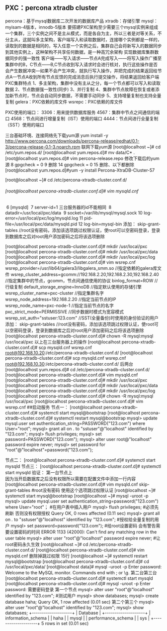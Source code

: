 ## PXC：percona xtradb cluster

percona：基于mysql数据库二次开发的数据库产品
xtradb：存储引擎
mysql：myisam-4版本，innodb-5版本
     要搭建PXC架构至少需要三个mysql实例来组成一个集群，三个实例之间不是主从模式，而是各自为主，所以三者是对等关系，不分主从，这就叫多主架构，客户端写入和读取数据时，连接哪个实例都是一样的，读取到的数据是相同的，写入任意一个实例之后，集群自己会将新写入的数据同步到其他实例上，这种架构不共享任何数据，是一种高冗余架构
实现数据库集群数据同步的强一致性
客户端——写入请求——节点A完成写入——将写入操作广播至集群中的B，C节点——B,C节点收到写入请求时会进行核对，执行这些操作是否会产生数据冲突—如果不会产生冲突，就执行写入操作，并把完成的结果返回给节点A—节点A收到所有节点反馈的完成消息后执行提交操作，将结果返回给客户端
 PXC集群特点
 1、多主架构，集群中没有主从之分，每一个节点都可以写入和读取数据
 2、节点数据强一致性(同步)
 3、并行复制
 4、集群中节点故障在恢复或者添加新节点时，节点会自动同步数据，不需要手动同步
 5、支持增量复制也支持全量复制
gelera：PXC依赖的库文件
wsrepc：PXC依赖的库文件

PXC使用的端口：
3306：用来提供数据库服务
4567：集群中节点之间通信的端口
4568：节点间进行增量复制（IST）使用的端口
4444：节点间进行全量复制（SST）使用的端口

三台基础环境、连接网络先下载yum源
 yum install -y  http://www.percona.com/downloads/percona-release/redhat/0.1-3/percona-release-0.1-3.noarch.rpm 联网下载yum源
 [root@localhost ~]# cd /etc/yum.repos.d/
 [root@localhost yum.repos.d]# mv data/C* .
 [root@localhost yum.repos.d]# vim percona-release.repo 修改下载后的yum源
  8 gpgcheck = 0
  9 删除
 14 gpgcheck = 0
 15 删除、以下都删除
  [root@localhost yum.repos.d]#yum -y install Percona-XtraDB-Cluster-57

 [root@localhost ~]# cd /etc/percona-xtradb-cluster.conf.d/

######   [root@localhost percona-xtradb-cluster.conf.d]# vim mysqld.cnf

​    6 [mysqld]
​    7 server-id=1    三台服务器的id不能相同
​    8 datadir=/usr/local/pxc/data
​    9 socket=/var/lib/mysql/mysql.sock
   10 log-error=/usr/local/pxc/log/mysqld.log
   11 pid-file=/usr/local/pxc/data/mysqld.pid
   12 log-bin=mysql-bin
添加：
skip-grant-tables  //root没有密码，添加该选项跳过权限认证，使root可以空密码登录，登录到数据库之后对root用户添加密码之后将该选项删除

  [root@localhost percona-xtradb-cluster.conf.d]# mkdir /usr/local/pxc
  [root@localhost percona-xtradb-cluster.conf.d]# mkdir /usr/local/pxc/data
  [root@localhost percona-xtradb-cluster.conf.d]# mkdir /usr/local/pxc/log
[root@localhost percona-xtradb-cluster.conf.d]# vim wsrep.cnf 
wsrep_provider=/usr/lib64/galera3/libgalera_smm.so   //指定依赖的galera库文件
wsrep_cluster_address=gcomm://192.168.2.20,192.168.2.30,192.168.2.40   //指定集群中的节点，gcomm，节点间通信使用的协议
binlog_format=ROW    //行级复制
default_storage_engine=InnoDB    //指定默认使用的存储引擎
wsrep_cluster_name=pxc-cluster    //指定集群名字
wsrep_node_address=192.168.2.20    //指定当前节点的IP
wsrep_node_name=pxc-node-1    //指定当前节点的名字
pxc_strict_mode=PERMISSIVE    //同步数据时模式为宽容模式
wsrep_sst_auth="sstuser:123.com"   //SST(全量备份)时使用的身份验证的用户
添加：
skip-grant-tables  //root没有密码，添加该选项跳过权限认证，使root可以空密码登录，登录到数据库之后对root用户添加密码之后将该选项删除
  [root@localhost percona-xtradb-cluster.conf.d]# chown -R mysql:mysql /usr/local/pxc  以上在三台服务器上的操作
[root@localhost percona-xtradb-cluster.conf.d]# scp mysqld.cnf wsrep.cnf root@192.168.10.20:/etc/percona-xtradb-cluster.conf.d/
  [root@localhost percona-xtradb-cluster.conf.d]# scp mysqld.cnf wsrep.cnf root@192.168.10.30:/etc/percona-xtradb-cluster.conf.d/
后两台
[root@localhost yum.repos.d]# cd /etc/percona-xtradb-cluster.conf.d/
[root@localhost percona-xtradb-cluster.conf.d]# vim mysqld.cnf 
[root@localhost percona-xtradb-cluster.conf.d]# mkdir /usr/local/pxc
[root@localhost percona-xtradb-cluster.conf.d]# mkdir /usr/local/pxc/data
[root@localhost percona-xtradb-cluster.conf.d]# mkdir /usr/local/pxc/log
[root@localhost percona-xtradb-cluster.conf.d]# chown -R mysql:mysql /usr/local/pxc
[root@localhost percona-xtradb-cluster.conf.d]# vim wsrep.cnf 
##启动服务
节点一：
[root@localhost percona-xtradb-cluster.conf.d]# systemctl start mysql@bootstrap
[root@localhost percona-xtradb-cluster.conf.d]# systemctl restart mysql@bootstrap
mysql> update mysql.user set  authentication_string=PASSWORD("123.com") where User="root";
mysql> grant all on *.* to "sstuser"@"localhost" identified by "123.com";
mysql> flush privileges;
mysql> set password=PASSWORD("123.com");
mysql> alter user root@"localhost" password expire never;
mysql> set password for "root"@"localhost"=password("123.com");

节点二：
[root@localhost percona-xtradb-cluster.conf.d]# systemctl start mysqld
节点三：
[root@localhost percona-xtradb-cluster.conf.d]# systemctl start mysqld
验证：
第一台节点上  
因为当开启数据库之后没有权限所以需要在配置文件中添加一行内容
[root@localhost percona-xtradb-cluster.conf.d]# vim mysqld.cnf
skip-grant-tables     #root没有密码  使用这个选项跳过权限认证
[root@localhost ~]# systemctl start mysql@bootstrap
[root@localhost ~]# mysql -uroot -p
mysql> update mysql.user set authentication_string=password("123.com") where User="root"；   #在用户表中插入用户
mysql> flush privileges;   #必须先刷新  否则没有权限授权
Query OK, 0 rows affected (0.11 sec)
mysql> grant all on *.* to "sstuser"@"localhost" identified by "123.com"; #授权给全量复制的用户
mysql> set password=password("123.com");       #给root设置密码  会有警告需要设置密码的时间
ERROR 1133 (42000): Can't find any matching row in the user table
mysql> alter user "root"@"localhost" password expire never;    #让root密码永久生效
[root@localhost ~]# cd /etc/percona-xtradb-cluster.conf.d/
[root@localhost percona-xtradb-cluster.conf.d]# vim mysqld.cnf 
删除掉跳过权限    15行
[root@localhost ~]# systemctl restart mysql@bootstrap
[root@localhost percona-xtradb-cluster.conf.d]# cd /usr/local/pxc/data/
[root@localhost data]# mysql -uroot -p
Enter password: 
Welcome to the MySQL monitor.  Commands end with ; or \g.
第二台第三台
[root@localhost percona-xtradb-cluster.conf.d]# systemctl start mysqld
[root@localhost percona-xtradb-cluster.conf.d]# mysql -uroot -p
Enter password: 
需要密码登录
第一个节点
mysql> alter user "root"@"localhost" identified by "123.com";   #测试用户
mysql> show databases;
mysql> create database haha;
Query OK, 1 row affected (0.01 sec)
第二个第三个
mysql> alter user "root"@"localhost" identified by "123.com";
mysql> show databases;
+--------------------+
| Database           |
+--------------------+
| information_schema |
| haha               |
| mysql              |
| performance_schema |
| sys                |
+--------------------+
5 rows in set (0.01 sec)
